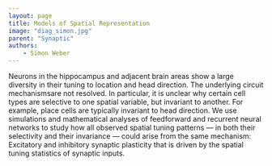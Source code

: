 ```yaml
---
layout: page
title: Models of Spatial Representation
image: "diag_simon.jpg"
parent: "Synaptic"
authors:
    - Simon Weber
---
```

Neurons  in  the  hippocampus  and  adjacent  brain  areas  show  a  large  diversity  in  their  tuning  to  location  and  head  direction.  The  underlying  circuit  mechanismsare  not  resolved.  In  particular,  it  is  unclear  why  certain  cell  types  are  selective  to  one  spatial  variable,  but  invariant  to  another.  For  example,  place  cells  are  typically  invariant  to  head  direction.  We  use  simulations  and  mathematical  analyses  of  feedforward  and  recurrent  neural  networks  to  study  how  all  observed  spatial  tuning  patterns  —  in  both  their  selectivity  and  their  invariance  —  could  arise  from  the  same  mechanism:  Excitatory  and  inhibitory  synaptic  plasticity  that  is  driven  by  the  spatial  tuning  statistics  of  synaptic  inputs.
